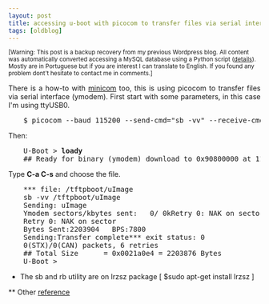 ```yaml
---
layout: post
title: accessing u-boot with picocom to transfer files via serial interface
tags: [oldblog]
---
```


<small>[Warning: This post is a backup recovery from my previous Wordpress blog. All content was automatically converted accessing a MySQL database using a Python script (<a href="http://maluta.github.io/blog/convert-wordpress-to-jekyll/">details</a>). Mostly are in Portuguese but if you are interest I can translate to English. If you found any problem dont't hesitate to contact me in comments.]</small>



<p style="text-align: justify;">There is a how-to with <a href="https://acassis.wordpress.com/2009/10/23/transfering-file-to-u-boot-over-serial/">minicom</a> too, this is using picocom to transfer files via serial interface (ymodem). First start with some parameters, in this case I'm using ttyUSB0.</p>

<pre style="padding-left: 30px;">$ picocom --baud 115200 --send-cmd="sb -vv" --receive-cmd="rb -vvv" /dev/ttyUSB0</pre>
Then:
<pre style="padding-left: 30px;">U-Boot &gt; <strong>loady</strong>
## Ready for binary (ymodem) download to 0x90800000 at 115200 bps...</pre>
Type <strong>C-a C-s</strong> and choose the file.
<pre style="padding-left: 30px;">*** file: /tftpboot/uImage
sb -vv /tftpboot/uImage
Sending: uImage
Ymodem sectors/kbytes sent:   0/ 0kRetry 0: NAK on sector
Retry 0: NAK on sector
Bytes Sent:2203904   BPS:7800
Sending:Transfer complete*** exit status: 0
0(STX)/0(CAN) packets, 6 retries
## Total Size      = 0x0021a0e4 = 2203876 Bytes
U-Boot &gt;</pre>
* The sb and rb utility are on lrzsz package [ $sudo apt-get install lrzsz ]

** Other <a href="http://casper.berkeley.edu/wiki/Setting_Up_BORPH_on_ROACH" target="_blank">reference </a>